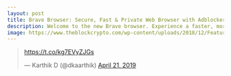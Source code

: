 ```yaml
---
layout: post
title: Brave Browser: Secure, Fast & Private Web Browser with Adblocker
description: Welcome to the new Brave browser. Experience a faster, more private and secure browser for PC, Mac and iOS and Android. Block ads and trackers that slow
image: https://www.theblockcrypto.com/wp-content/uploads/2018/12/Feature-foto.jpg
---
```


<blockquote class="twitter-tweet" data-lang="en"><p lang="und" dir="ltr"><a href="https://t.co/kg7EVyZJGs">https://t.co/kg7EVyZJGs</a></p>&mdash; Karthik D (@dkaarthik) <a href="https://twitter.com/dkaarthik/status/1119863366166536193?ref_src=twsrc%5Etfw">April 21, 2019</a></blockquote>
<script async src="https://platform.twitter.com/widgets.js" charset="utf-8"></script>
